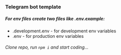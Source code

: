 ### Telegram bot template

##### For env files create two files like .env.example:
- .development.env - for development env variables
- .env             - for production env variables

###### Clone repo, run ``npm i`` and start coding...

